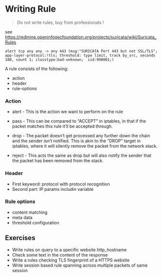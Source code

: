 # Writing Rule

> Do not write rules, buy from professionals !

see https://redmine.openinfosecfoundation.org/projects/suricata/wiki/Suricata_Rules

```
alert tcp any any -> any 443 (msg:"SURICATA Port 443 but not SSL/TLS"; app-layer-protocol:!tls; threshold: type limit, track by_src, seconds 180, count 1; classtype:bad-unknown;  sid:990001;)
```

A rule consists of the following:
* action
* header
* rule-options

### Action


* alert - This is the action we want to perform on the rule

* pass - This can be compared to “ACCEPT” in iptables, in that if the packet matches this rule it’ll be accepted through.
* drop - The packet doesn’t get processed any further down the chain and the sender isn’t notified. This is akin to the “DROP” target in iptables, where it will silently remove the packet from the network stack.
* reject - This acts the same as drop but will also notify the sender that the packet has been removed from the stack.

### Header

* First keyword: protocol with protocol recognition
* Second part: IP params includin variable

### Rule options

* content matching
* meta data
* threshold configuration




## Exercises

* Write rules on query to a specific website http_hostname
* Check some text in the content of the response
* Write a rules checking TLS fingerprint of a HTTPS website
* Write session based rule spanning across multiple packets of same session
